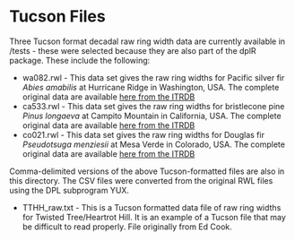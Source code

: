 # Tucson Files

Three Tucson format decadal raw ring width data are currently available in /tests - these were selected because they are also part of the dplR package.  These include the following: 

- wa082.rwl - This data set gives the raw ring widths for Pacific silver fir *Abies amabilis* at Hurricane Ridge in Washington, USA.  The complete original data are available [here from the ITRDB](https://www1.ncdc.noaa.gov/pub/data/paleo/treering/measurements/northamerica/usa/wa082.rwl)
- ca533.rwl - This data set gives the raw ring widths for bristlecone pine *Pinus longaeva* at Campito Mountain in California, USA.  The complete original data are available [here from the ITRDB](https://www1.ncdc.noaa.gov/pub/data/paleo/treering/measurements/northamerica/usa/ca533.rwl)
- co021.rwl - This data set gives the raw ring widths for Douglas fir *Pseudotsuga menziesii* at Mesa Verde in Colorado, USA. The complete original data are available [here from the ITRDB](https://www1.ncdc.noaa.gov/pub/data/paleo/treering/measurements/northamerica/usa/co021.rwl)

Comma-delimited versions of the above Tucson-formatted files are also in this directory.  The CSV files were converted from the original RWL files using the DPL subprogram YUX.

- TTHH_raw.txt - This is a Tucson formatted data file of raw ring widths for Twisted Tree/Heartrot Hill.  It is an example of a Tucson file that may be difficult to read properly. File originally from Ed Cook.